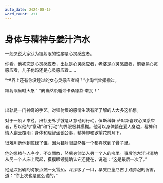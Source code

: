 ```yaml
---
auto_date: 2024-08-19
word_count: 421
---
```


# 身体与精神与姜汁汽水

一般来说大家认为镭射眼的性癖是心灵感应者。

你看，他初恋是心灵感应者，出轨是心灵感应者，老婆是心灵感应者，前妻是心灵感应者，儿子他妈还是心灵感应者……

“世界上还有你没睡过的女心灵感应者吗？”小淘气曾揶揄过。

镭射眼当时大怒：“我当然没睡过卡桑德拉·诺瓦！”

<br>

出轨是一门神奇的手艺。对镭射眼的感情生活有所了解的人大多这样想。

对于一般人来说，出轨无外乎就是从意动到行动，但斯科特·萨默斯喜欢心灵感应者，所以他的“意动”和“行动”的界限极其模糊。他可以身体躺在爱人身边，精神和情人翻云覆雨；身体和理智坐谈公事，精神却和欲望花前月下。

很难判断他到底绿了谁，因为镭射眼显然每一个都喜欢到了骨子里。

他的思绪与人争吵，不欢而散，然后身体坠入另一个人的吻里。事后他大汗淋漓地从另一个人床上爬起，摸摸眼镜腿确认它还健在，说道：“这是最后一次了。”

他这次出轨的对象点燃一支雪茄，深深吸了一口，享受巨量尼古丁对肺泡的伤害，道：“你上次也是这么说的。”
